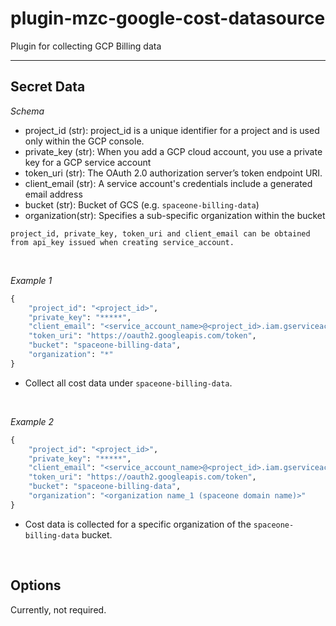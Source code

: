 # plugin-mzc-google-cost-datasource

Plugin for collecting GCP Billing data

---

## Secret Data

*Schema*

* project_id (str): project_id is a unique identifier for a project and is used only within the GCP console.
* private_key (str): When you add a GCP cloud account, you use a private key for a GCP service account
* token_uri (str): The OAuth 2.0 authorization server’s token endpoint URI.
* client_email (str): A service account's credentials include a generated email address
* bucket (str): Bucket of GCS (e.g. `spaceone-billing-data`)
* organization(str): Specifies a sub-specific organization within the bucket

```
project_id, private_key, token_uri and client_email can be obtained from api_key issued when creating service_account.  

```

<br>

*Example 1*

```python
{
    "project_id": "<project_id>",
    "private_key": "*****",
    "client_email": "<service_account_name>@<project_id>.iam.gserviceaccount.com",
    "token_uri": "https://oauth2.googleapis.com/token",
    "bucket": "spaceone-billing-data",
    "organization": "*"
}
```

- Collect all cost data under `spaceone-billing-data`.

<br>

*Example 2*
```python
{
    "project_id": "<project_id>",
    "private_key": "*****",
    "client_email": "<service_account_name>@<project_id>.iam.gserviceaccount.com",
    "token_uri": "https://oauth2.googleapis.com/token",
    "bucket": "spaceone-billing-data",
    "organization": "<organization name_1 (spaceone domain name)>"
}
```

- Cost data is collected for a specific organization of the `spaceone-billing-data` bucket.

<br>

## Options

Currently, not required.